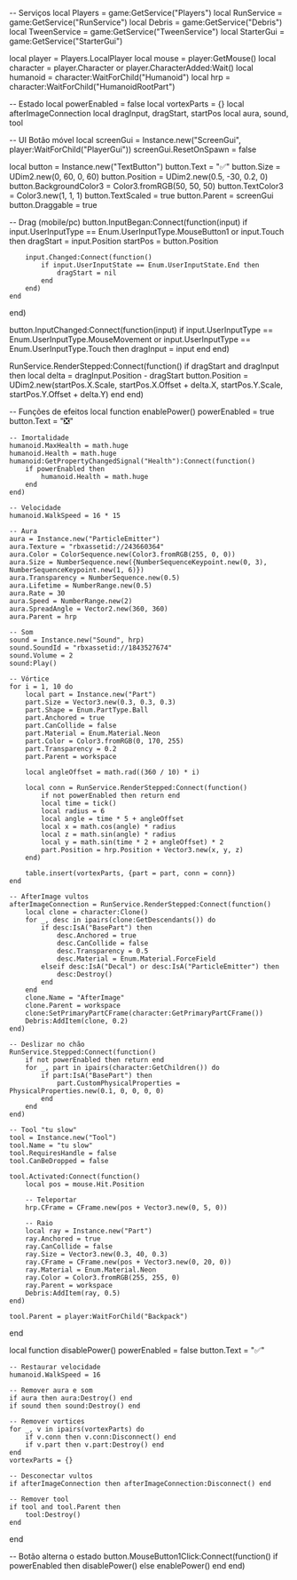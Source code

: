 -- Serviços
local Players = game:GetService("Players")
local RunService = game:GetService("RunService")
local Debris = game:GetService("Debris")
local TweenService = game:GetService("TweenService")
local StarterGui = game:GetService("StarterGui")

local player = Players.LocalPlayer
local mouse = player:GetMouse()
local character = player.Character or player.CharacterAdded:Wait()
local humanoid = character:WaitForChild("Humanoid")
local hrp = character:WaitForChild("HumanoidRootPart")

-- Estado
local powerEnabled = false
local vortexParts = {}
local afterImageConnection
local dragInput, dragStart, startPos
local aura, sound, tool

-- UI Botão móvel
local screenGui = Instance.new("ScreenGui", player:WaitForChild("PlayerGui"))
screenGui.ResetOnSpawn = false

local button = Instance.new("TextButton")
button.Text = "✅"
button.Size = UDim2.new(0, 60, 0, 60)
button.Position = UDim2.new(0.5, -30, 0.2, 0)
button.BackgroundColor3 = Color3.fromRGB(50, 50, 50)
button.TextColor3 = Color3.new(1, 1, 1)
button.TextScaled = true
button.Parent = screenGui
button.Draggable = true

-- Drag (mobile/pc)
button.InputBegan:Connect(function(input)
	if input.UserInputType == Enum.UserInputType.MouseButton1 or input.Touch then
		dragStart = input.Position
		startPos = button.Position

		input.Changed:Connect(function()
			if input.UserInputState == Enum.UserInputState.End then
				dragStart = nil
			end
		end)
	end
end)

button.InputChanged:Connect(function(input)
	if input.UserInputType == Enum.UserInputType.MouseMovement or input.UserInputType == Enum.UserInputType.Touch then
		dragInput = input
	end
end)

RunService.RenderStepped:Connect(function()
	if dragStart and dragInput then
		local delta = dragInput.Position - dragStart
		button.Position = UDim2.new(startPos.X.Scale, startPos.X.Offset + delta.X, startPos.Y.Scale, startPos.Y.Offset + delta.Y)
	end
end)

-- Funções de efeitos
local function enablePower()
	powerEnabled = true
	button.Text = "❎"

	-- Imortalidade
	humanoid.MaxHealth = math.huge
	humanoid.Health = math.huge
	humanoid:GetPropertyChangedSignal("Health"):Connect(function()
		if powerEnabled then
			humanoid.Health = math.huge
		end
	end)

	-- Velocidade
	humanoid.WalkSpeed = 16 * 15

	-- Aura
	aura = Instance.new("ParticleEmitter")
	aura.Texture = "rbxassetid://243660364"
	aura.Color = ColorSequence.new(Color3.fromRGB(255, 0, 0))
	aura.Size = NumberSequence.new({NumberSequenceKeypoint.new(0, 3), NumberSequenceKeypoint.new(1, 6)})
	aura.Transparency = NumberSequence.new(0.5)
	aura.Lifetime = NumberRange.new(0.5)
	aura.Rate = 30
	aura.Speed = NumberRange.new(2)
	aura.SpreadAngle = Vector2.new(360, 360)
	aura.Parent = hrp

	-- Som
	sound = Instance.new("Sound", hrp)
	sound.SoundId = "rbxassetid://1843527674"
	sound.Volume = 2
	sound:Play()

	-- Vórtice
	for i = 1, 10 do
		local part = Instance.new("Part")
		part.Size = Vector3.new(0.3, 0.3, 0.3)
		part.Shape = Enum.PartType.Ball
		part.Anchored = true
		part.CanCollide = false
		part.Material = Enum.Material.Neon
		part.Color = Color3.fromRGB(0, 170, 255)
		part.Transparency = 0.2
		part.Parent = workspace

		local angleOffset = math.rad((360 / 10) * i)

		local conn = RunService.RenderStepped:Connect(function()
			if not powerEnabled then return end
			local time = tick()
			local radius = 6
			local angle = time * 5 + angleOffset
			local x = math.cos(angle) * radius
			local z = math.sin(angle) * radius
			local y = math.sin(time * 2 + angleOffset) * 2
			part.Position = hrp.Position + Vector3.new(x, y, z)
		end)

		table.insert(vortexParts, {part = part, conn = conn})
	end

	-- AfterImage vultos
	afterImageConnection = RunService.RenderStepped:Connect(function()
		local clone = character:Clone()
		for _, desc in ipairs(clone:GetDescendants()) do
			if desc:IsA("BasePart") then
				desc.Anchored = true
				desc.CanCollide = false
				desc.Transparency = 0.5
				desc.Material = Enum.Material.ForceField
			elseif desc:IsA("Decal") or desc:IsA("ParticleEmitter") then
				desc:Destroy()
			end
		end
		clone.Name = "AfterImage"
		clone.Parent = workspace
		clone:SetPrimaryPartCFrame(character:GetPrimaryPartCFrame())
		Debris:AddItem(clone, 0.2)
	end)

	-- Deslizar no chão
	RunService.Stepped:Connect(function()
		if not powerEnabled then return end
		for _, part in ipairs(character:GetChildren()) do
			if part:IsA("BasePart") then
				part.CustomPhysicalProperties = PhysicalProperties.new(0.1, 0, 0, 0, 0)
			end
		end
	end)

	-- Tool "tu slow"
	tool = Instance.new("Tool")
	tool.Name = "tu slow"
	tool.RequiresHandle = false
	tool.CanBeDropped = false

	tool.Activated:Connect(function()
		local pos = mouse.Hit.Position

		-- Teleportar
		hrp.CFrame = CFrame.new(pos + Vector3.new(0, 5, 0))

		-- Raio
		local ray = Instance.new("Part")
		ray.Anchored = true
		ray.CanCollide = false
		ray.Size = Vector3.new(0.3, 40, 0.3)
		ray.CFrame = CFrame.new(pos + Vector3.new(0, 20, 0))
		ray.Material = Enum.Material.Neon
		ray.Color = Color3.fromRGB(255, 255, 0)
		ray.Parent = workspace
		Debris:AddItem(ray, 0.5)
	end)

	tool.Parent = player:WaitForChild("Backpack")
end

local function disablePower()
	powerEnabled = false
	button.Text = "✅"

	-- Restaurar velocidade
	humanoid.WalkSpeed = 16

	-- Remover aura e som
	if aura then aura:Destroy() end
	if sound then sound:Destroy() end

	-- Remover vortices
	for _, v in ipairs(vortexParts) do
		if v.conn then v.conn:Disconnect() end
		if v.part then v.part:Destroy() end
	end
	vortexParts = {}

	-- Desconectar vultos
	if afterImageConnection then afterImageConnection:Disconnect() end

	-- Remover tool
	if tool and tool.Parent then
		tool:Destroy()
	end
end

-- Botão alterna o estado
button.MouseButton1Click:Connect(function()
	if powerEnabled then
		disablePower()
	else
		enablePower()
	end
end)
